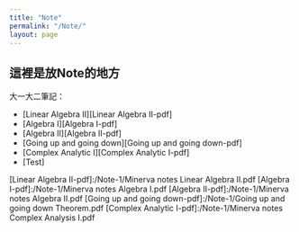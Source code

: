 ```yaml
---
title: "Note"
permalink: "/Note/"
layout: page
---
```


## 這裡是放Note的地方

大一大二筆記：

+  [Linear Algebra II][Linear Algebra II-pdf]
+  [Algebra I][Algebra I-pdf]
+  [Algebra II][Algebra II-pdf]
+  [Going up and going down][Going up and going down-pdf]
+  [Complex Analytic I][Complex Analytic I-pdf]
+  [Test]

[Linear Algebra II-pdf]:/Note-1/Minerva notes Linear Algebra II.pdf
[Algebra I-pdf]:/Note-1/Minerva notes Algebra I.pdf
[Algebra II-pdf]:/Note-1/Minerva notes Algebra II.pdf
[Going up and going down-pdf]:/Note-1/Going up and going down Theorem.pdf
[Complex Analytic I-pdf]:/Note-1/Minerva notes Complex Analysis I.pdf
